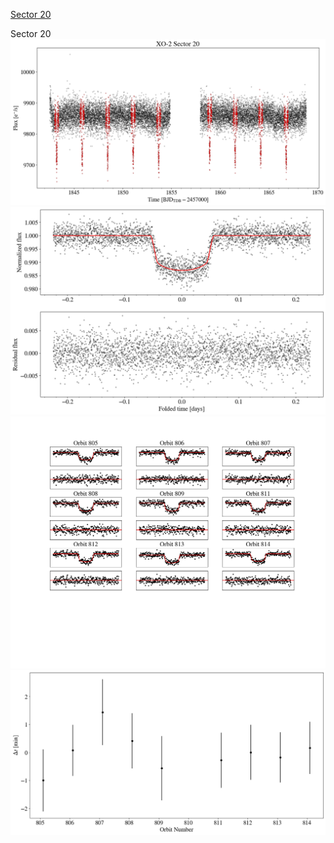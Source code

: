 [Sector 20](#sector20)

<a name = "sector20"></a>
Sector 20
![alt text](/tt/XO-2_Sector_20/XO-2_Sector_20_a_TimeSeries.png)
![alt text](/tt/XO-2_Sector_20/XO-2_Sector_20_b_FoldedLightCurve.png)
![alt text](/tt/XO-2_Sector_20/XO-2_Sector_20_b_IndividualTransitsWithFit.png)
![alt text](/tt/XO-2_Sector_20/XO-2_Sector_20_c_TimingResiduals.png)

